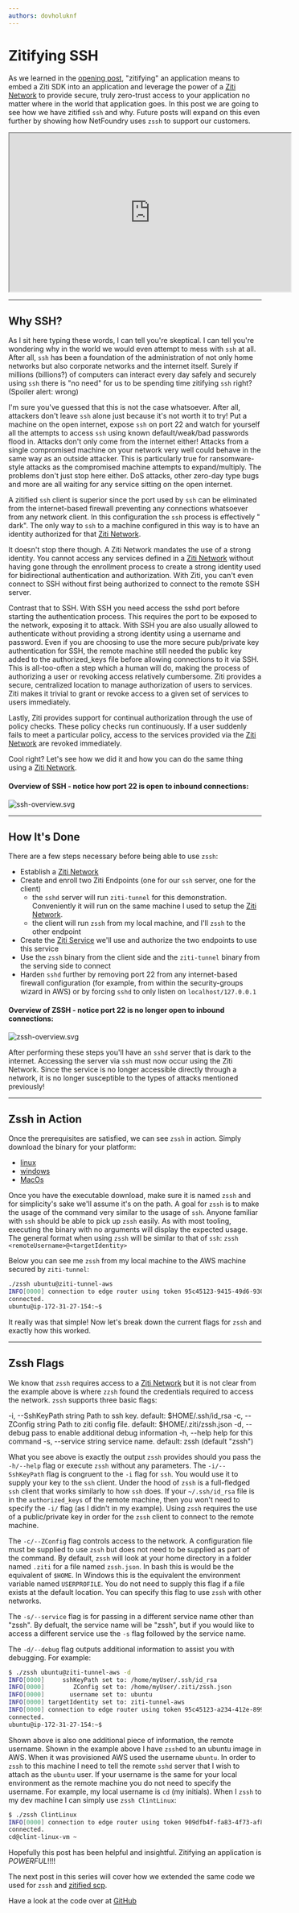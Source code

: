 ```yaml
---
authors: dovholuknf
---
```


# Zitifying SSH

As we learned in the [opening post][1], "zitifying" an application means to embed a Ziti SDK into an application and leverage the power of a [Ziti Network][2] to provide secure, truly zero-trust access to your application no matter where in the world that application goes. In this post we are going to see how we have zitified `ssh` and why. Future posts will expand on this even further by showing how NetFoundry uses `zssh` to support our customers.

<iframe width="560" height="315" src="https://www.youtube.com/embed/WyZ8GRvtgGs" title="YouTube video player" allow="autoplay; picture-in-picture" allowfullscreen></iframe>

* * *

## Why SSH?

As I sit here typing these words, I can tell you're skeptical. I can tell you're wondering why in the world we would even attempt to mess with `ssh` at all. After all, `ssh` has been a foundation of the administration of not only home networks but also corporate networks and the internet itself. Surely if millions (billions?) of computers can interact every day safely and securely using `ssh` there is "no need" for us to be spending time zitifying `ssh` right? (Spoiler alert: wrong)

I'm sure you've guessed that this is not the case whatsoever. After all, attackers don't leave `ssh` alone just because it's not worth it to try! Put a machine on the open internet, expose `ssh` on port 22 and watch for yourself all the attempts to access `ssh` using known default/weak/bad passwords flood in. Attacks don't only come from the internet either! Attacks from a single compromised machine on your network very well could behave in the same way as an outside attacker. This is particularly true for ransomware-style attacks as the compromised machine attempts to expand/multiply. The problems don't just stop here either. DoS attacks, other zero-day type bugs and more are all waiting for any service sitting on the open internet.

A zitified `ssh` client is superior since the port used by `ssh` can be eliminated from the internet-based firewall preventing any connections whatsoever from any network client. In this configuration the `ssh` process is effectively "
dark". The only way to `ssh` to a machine configured in this way is to have an identity authorized for that [Ziti Network][2].

It doesn't stop there though. A Ziti Network mandates the use of a strong identity. You cannot access any services defined in a [Ziti Network][2] without having gone through the enrollment process to create a strong identity used for bidirectional authentication and authorization. With Ziti, you can't even connect to SSH without first being authorized to connect to the remote SSH server.

Contrast that to SSH. With SSH you need access the sshd port before starting the authentication process. This requires the port to be exposed to the network, exposing it to attack. With SSH you are also usually allowed to authenticate without providing a strong identity using a username and password. Even if you are choosing to use the more secure pub/private key authentication for SSH, the remote machine still needed the public key added to the authorized_keys file before allowing connections to it via SSH. This is all-too-often a step which a human will do, making the process of authorizing a user or revoking access relatively cumbersome. Ziti provides a secure, centralized location to manage authorization of users to services. Ziti makes it trivial to grant or revoke access to a given set of services to users immediately.

Lastly, Ziti provides support for continual authorization through the use of policy checks. These policy checks run continuously. If a user suddenly fails to meet a particular policy, access to the services provided via the [Ziti Network][2] are revoked immediately.

Cool right? Let's see how we did it and how you can do the same thing using a [Ziti Network][2].

#### Overview of SSH - notice how port 22 is open to inbound connections:

![ssh-overview.svg](./ssh-overview.svg)

* * *

## How It's Done

There are a few steps necessary before being able to use `zssh`:

* Establish a [Ziti Network][4]
* Create and enroll two Ziti Endpoints (one for our `ssh` server, one for the client)
    * the `sshd` server will run `ziti-tunnel` for this demonstration. Conveniently it will run on the same machine I used to setup the [Ziti Network][2].
    * the client will run `zssh` from my local machine, and I'll `zssh` to the other endpoint
* Create the [Ziti Service][5] we'll use and authorize the two endpoints to use this service
* Use the `zssh` binary from the client side and the `ziti-tunnel` binary from the serving side to connect
* Harden `sshd` further by removing port 22 from any internet-based firewall configuration (for example, from within the security-groups wizard in AWS) or by forcing `sshd` to only listen on `localhost/127.0.0.1`

#### Overview of ZSSH - notice port 22 is no longer open to inbound connections:

![zssh-overview.svg](./zssh-overview.svg)

After performing these steps you'll have an `sshd` server that is dark to the internet. Accessing the server via `ssh`
must now occur using the Ziti Network. Since the service is no longer accessible directly through a network, it is no longer susceptible to the types of attacks mentioned previously!

* * *

## Zssh in Action

Once the prerequisites are satisfied, we can see `zssh` in action. Simply download the binary for your platform:

* [linux][7]
* [windows][8]
* [MacOs][9]

Once you have the executable download, make sure it is named `zssh` and for simplicity's sake we'll assume it's on the path. A goal for `zssh` is to make the usage of the command very similar to the usage of `ssh`. Anyone familiar with `ssh` should be able to pick up `zssh` easily. As with most tooling, executing the binary with no arguments will display the expected usage. The general format when using `zssh` will be similar to that of `ssh`: `zssh <remoteUsername>@<targetIdentity>`

Below you can see me `zssh` from my local machine to the AWS machine secured by `ziti-tunnel`:

```bash
./zssh ubuntu@ziti-tunnel-aws
INFO[0000] connection to edge router using token 95c45123-9415-49d6-930a-275ada9ae06f
connected.
ubuntu@ip-172-31-27-154:~$
```

It really was that simple! Now let's break down the current flags for `zssh` and exactly how this worked.

* * *

## Zssh Flags

We know that `zssh` requires access to a [Ziti Network][2] but it is not clear from the example above is where `zzsh`
found the credentials required to access the network. `zssh` supports three basic flags:

-i, --SshKeyPath string Path to ssh key. default: $HOME/.ssh/id_rsa -c, --ZConfig string Path to ziti config file. default: $HOME/.ziti/zssh.json -d, --debug pass to enable additional debug information -h, --help help for this command -s, --service string service name. default: zssh (default "zssh")

What you see above is exactly the output `zssh` provides should you pass the `-h/--help` flag or execute `zssh` without any parameters. The `-i/--SshKeyPath` flag is congruent to the `-i` flag for `ssh`. You would use it to supply your key to the `ssh` client. Under the hood of `zssh` is a full-fledged `ssh` client that works similarly to how `ssh` does. If your `~/.ssh/id_rsa` file is in the `authorized_keys` of the remote machine, then you won't need to specify the `-i/`
flag (as I didn't in my example). Using `zssh` requires the use of a public/private key in order for the `zssh` client to connect to the remote machine.

The `-c/--ZConfig` flag controls access to the network. A configuration file must be supplied to use `zssh` but does not need to be supplied as part of the command. By default, `zssh` will look at your home directory in a folder named `.ziti` for a file named `zssh.json`. In bash this is would be the equivalent of `$HOME`. In Windows this is the equivalent the environment variable named `USERPROFILE`. You do not need to supply this flag if a file exists at the default location. You can specify this flag to use `zssh` with other networks.

The `-s/--service` flag is for passing in a different service name other than "zssh". By defualt, the service name will be "zssh", but if you would like to access a different service use the `-s` flag followed by the service name.

The `-d/--debug` flag outputs additional information to assist you with debugging. For example:

```bash
$ ./zssh ubuntu@ziti-tunnel-aws -d
INFO[0000]     sshKeyPath set to: /home/myUser/.ssh/id_rsa
INFO[0000]        ZConfig set to: /home/myUser/.ziti/zssh.json
INFO[0000]       username set to: ubuntu
INFO[0000] targetIdentity set to: ziti-tunnel-aws
INFO[0000] connection to edge router using token 95c45123-a234-412e-8997-96139fbd1938
connected.
ubuntu@ip-172-31-27-154:~$
```

Shown above is also one additional piece of information, the remote username. Shown in the example above I have `zssh`ed to an ubuntu image in AWS. When it was provisioned AWS used the username `ubuntu`. In order to `zssh` to this machine I need to tell the remote `sshd` server that I wish to attach as the `ubuntu` user. If your username is the same for your local environment as the remote machine you do not need to specify the username. For example, my local username is `cd` (my initials). When I `zssh` to my dev machine I can simply use `zssh ClintLinux`:

```bash
$ ./zssh ClintLinux
INFO[0000] connection to edge router using token 909dfb4f-fa83-4f73-af8e-ed251bcd30be
connected.
cd@clint-linux-vm ~
```

Hopefully this post has been helpful and insightful. Zitifying an application is *POWERFUL*!!!!

The next post in this series will cover how we extended the same code we used for `zssh` and [zitified scp][10].

Have a look at the code over at [GitHub][11]

[1]: /blog/zitification/

[2]: /docs/introduction/

[3]: ./ssh-overview.svg

[4]: /docs/quickstarts/network/hosted

[5]: /docs/core-concepts/services/overview

[6]: ./zssh-overview.svg

[7]: https://github.com/openziti-incubator/zssh/releases/latest/download/zssh-linux-amd64

[8]: https://github.com/openziti-incubator/zssh/releases/latest/download/zssh-windows-amd64.exe

[9]: https://github.com/openziti-incubator/zssh/releases/latest/download/zssh-macos-amd64

[10]: /blog/zitification/zitifying-scp/

[11]: https://github.com/openziti-incubator/zssh/tree/main/zssh/zssh